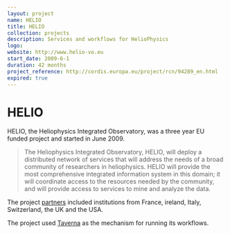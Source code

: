 ```yaml
---
layout: project
name: HELIO
title: HELIO
collection: projects
description: Services and workflows for HelioPhysics
logo:
website: http://www.helio-vo.eu
start_date: 2009-6-1
duration: 42 months
project_reference: http://cordis.europa.eu/project/rcn/94289_en.html
expired: true
---
```


# HELIO

HELIO, the Heliophysics Integrated Observatory, was a three year EU funded project and started in June 2009.

>The Heliophysics Integrated Observatory, HELIO, will deploy a distributed network of services that will
>address the needs of a broad community of researchers in heliophysics. HELIO will provide the most
>comprehensive integrated information system in this domain; it will coordinate access to the resources
>needed by the community, and will provide access to services to mine and analyze the data.

The project [partners](http://www.helio-vo.eu/aboutus/helio_consortium.php) included institutions from France, ireland, Italy, Switzerland, the UK and the USA.

The project used [Taverna](http://www.taverna.org.uk/) as the mechanism for running its workflows.